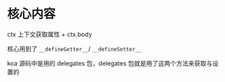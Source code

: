 # 核心内容

ctx 上下文获取属性 + ctx.body

核心用到了 `__defineGetter__`/ `__defineSetter__`

koa 源码中是用的 delegates 包，delegates 包就是用了这两个方法来获取与设置的
